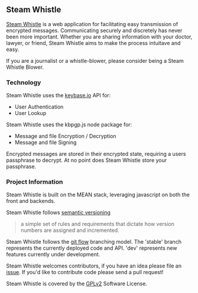 ## Steam Whistle
[Steam Whistle](http://steamwhistle.io) is a web application for facilitating easy transmission of encrypted messages.
Communicating securely and discretely has never been more important.  Whether you
are sharing information with your doctor, lawyer, or friend, Steam Whistle aims to 
make the process intuitave and easy.

If you are a journalist or a whistle-blower, please consider being a Steam Whistle Blower.

### Technology
Steam Whistle uses the [keybase.io](https://keybase.io) API for:
* User Authentication
* User Lookup

Steam Whistle uses the kbpgp.js node package for:
* Message and file Encryption / Decryption
* Message and file Signing

Encrypted messages are stored in their encrypted state, requiring a users passphrase to decrypt.
At no point does Steam Whistle store your passphrase.

### Project Information
Steam Whistle is built on the MEAN stack, leveraging javascript on both the front and backends.

Steam Whistle follows [semantic versioning](http://semver.org/)
> a simple set of rules and requirements that dictate how version numbers are assigned and incremented.

Steam Whistle follows the [git flow](http://nvie.com/posts/a-successful-git-branching-model/) branching model.
The 'stable' branch represents the currently deployed code and API. 'dev' represents new features currently
under development.

Steam Whistle welcomes contributors, if you have an idea please file an [issue](https://github.com/reustonium/steam-whistle/issues).  If you'd like to contribute code please send a pull request!

Steam Whistle is covered by the [GPLv2](https://github.com/reustonium/steam-whistle/blob/stable/LICENSE) Software License.